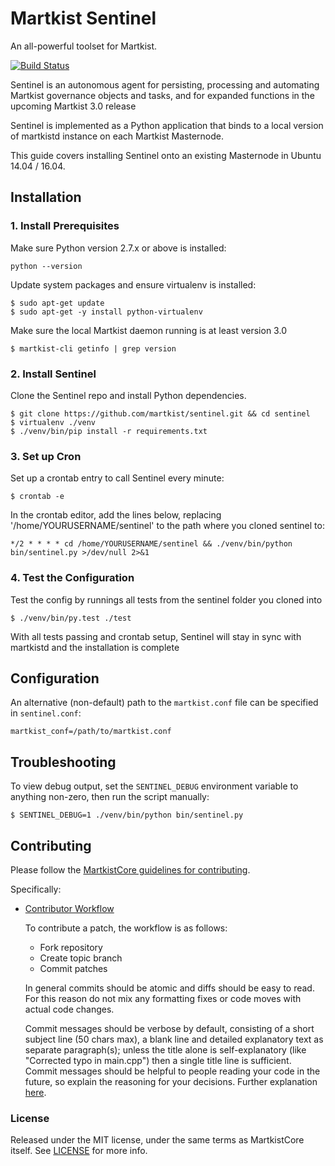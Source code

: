# Martkist Sentinel

An all-powerful toolset for Martkist.

[![Build Status](https://travis-ci.org/martkist/sentinel.svg?branch=master)](https://travis-ci.org/martkist/sentinel)

Sentinel is an autonomous agent for persisting, processing and automating Martkist governance objects and tasks, and for expanded functions in the upcoming Martkist 3.0 release

Sentinel is implemented as a Python application that binds to a local version of martkistd instance on each Martkist Masternode.

This guide covers installing Sentinel onto an existing Masternode in Ubuntu 14.04 / 16.04.

## Installation

### 1. Install Prerequisites

Make sure Python version 2.7.x or above is installed:

    python --version

Update system packages and ensure virtualenv is installed:

    $ sudo apt-get update
    $ sudo apt-get -y install python-virtualenv

Make sure the local Martkist daemon running is at least version 3.0

    $ martkist-cli getinfo | grep version

### 2. Install Sentinel

Clone the Sentinel repo and install Python dependencies.

    $ git clone https://github.com/martkist/sentinel.git && cd sentinel
    $ virtualenv ./venv
    $ ./venv/bin/pip install -r requirements.txt

### 3. Set up Cron

Set up a crontab entry to call Sentinel every minute:

    $ crontab -e

In the crontab editor, add the lines below, replacing '/home/YOURUSERNAME/sentinel' to the path where you cloned sentinel to:

    */2 * * * * cd /home/YOURUSERNAME/sentinel && ./venv/bin/python bin/sentinel.py >/dev/null 2>&1

### 4. Test the Configuration

Test the config by runnings all tests from the sentinel folder you cloned into

    $ ./venv/bin/py.test ./test

With all tests passing and crontab setup, Sentinel will stay in sync with martkistd and the installation is complete

## Configuration

An alternative (non-default) path to the `martkist.conf` file can be specified in `sentinel.conf`:

    martkist_conf=/path/to/martkist.conf

## Troubleshooting

To view debug output, set the `SENTINEL_DEBUG` environment variable to anything non-zero, then run the script manually:

    $ SENTINEL_DEBUG=1 ./venv/bin/python bin/sentinel.py

## Contributing

Please follow the [MartkistCore guidelines for contributing](https://github.com/martkist/martkist/blob/master/CONTRIBUTING.md).

Specifically:

* [Contributor Workflow](https://github.com/martkist/martkist/blob/master/CONTRIBUTING.md#contributor-workflow)

    To contribute a patch, the workflow is as follows:

    * Fork repository
    * Create topic branch
    * Commit patches

    In general commits should be atomic and diffs should be easy to read. For this reason do not mix any formatting fixes or code moves with actual code changes.

    Commit messages should be verbose by default, consisting of a short subject line (50 chars max), a blank line and detailed explanatory text as separate paragraph(s); unless the title alone is self-explanatory (like "Corrected typo in main.cpp") then a single title line is sufficient. Commit messages should be helpful to people reading your code in the future, so explain the reasoning for your decisions. Further explanation [here](http://chris.beams.io/posts/git-commit/).

### License

Released under the MIT license, under the same terms as MartkistCore itself. See [LICENSE](LICENSE) for more info.
